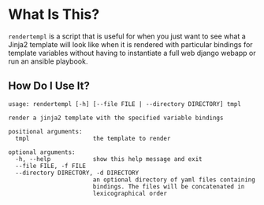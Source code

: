 # What Is This?

`rendertempl` is a script that is useful for when you just want to
see what a Jinja2 template will look like when it is rendered
with particular bindings for template variables without having to instantiate
a full web django webapp or run an ansible playbook.


## How Do I Use It?

```
usage: rendertempl [-h] [--file FILE | --directory DIRECTORY] tmpl

render a jinja2 template with the specified variable bindings

positional arguments:
  tmpl                  the template to render

optional arguments:
  -h, --help            show this help message and exit
  --file FILE, -f FILE
  --directory DIRECTORY, -d DIRECTORY
                        an optional directory of yaml files containing
                        bindings. The files will be concatenated in
                        lexicographical order

```

